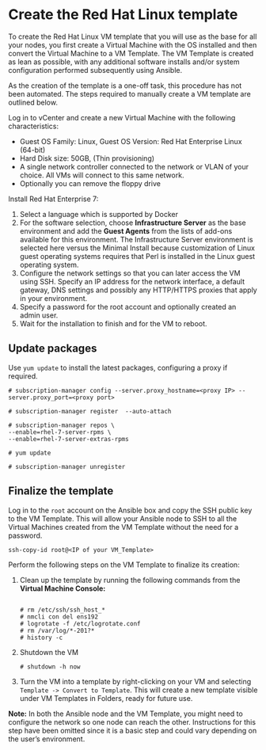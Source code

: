 # Create the Red Hat Linux template

To create the Red Hat Linux VM template that you will use as the base for all your nodes, you first create a Virtual Machine with the OS installed and then convert the Virtual Machine to a VM Template. The VM Template is created as lean as possible, with any additional software installs and/or system configuration performed subsequently using Ansible.

As the creation of the template is a one-off task, this procedure has not been automated. The steps required to manually create a VM template are outlined below.

Log in to vCenter and create a new Virtual Machine with the following characteristics:

-   Guest OS Family: Linux, Guest OS Version: Red Hat Enterprise Linux (64-bit)
-   Hard Disk size: 50GB, (Thin provisioning)
-   A single network controller connected to the network or VLAN of your choice. All VMs will connect to this same network.
-   Optionally you can remove the floppy drive

Install Red Hat Enterprise 7:

1.  Select a language which is supported by Docker
2.  For the software selection, choose **Infrastructure Server** as the base environment and add the **Guest Agents** from the lists of add-ons available for this environment. The Infrastructure Server environment is selected here versus the Minimal Install because customization of Linux guest operating systems requires that Perl is installed in the Linux guest operating system.
3.  Configure the network settings so that you can later access the VM using SSH. Specify an IP address for the network interface, a default gateway, DNS settings and possibly any HTTP/HTTPS proxies that apply in your environment.
4.  Specify a password for the root account and optionally created an admin user.
5.  Wait for the installation to finish and for the VM to reboot.


## Update packages

Use `yum update` to install the latest packages, configuring a proxy if required.

```
# subscription-manager config --server.proxy_hostname=<proxy IP> --server.proxy_port=<proxy port>

# subscription-manager register  --auto-attach

# subscription-manager repos \
--enable=rhel-7-server-rpms \
--enable=rhel-7-server-extras-rpms

# yum update

# subscription-manager unregister
```


## Finalize the template

Log in to the `root` account on the Ansible box and copy the SSH public key to the VM Template. This will allow your Ansible node to SSH to all the Virtual Machines created from the VM Template without the need for a password.

```
ssh-copy-id root@<IP of your VM_Template>
```

Perform the following steps on the VM Template to finalize its creation:

1.  Clean up the template by running the following commands from the **Virtual Machine Console:** 

    ```
    
    # rm /etc/ssh/ssh_host_*
    # nmcli con del ens192
    # logrotate -f /etc/logrotate.conf
    # rm /var/log/*-201?*
    # history -c		
    
    ```

2.  Shutdown the VM

    ```
    # shutdown -h now
    ```

3.  Turn the VM into a template by right-clicking on your VM and selecting `Template -> Convert to Template`. This will create a new template visible under VM Templates in Folders, ready for future use.

**Note:** In both the Ansible node and the VM Template, you might need to configure the network so one node can reach the other. Instructions for this step have been omitted since it is a basic step and could vary depending on the user’s environment.
